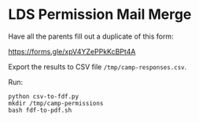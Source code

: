 # LDS Permission Mail Merge

Have all the parents fill out a duplicate of this form:

https://forms.gle/xpV4YZePPkKcBPt4A

Export the results to CSV file `/tmp/camp-responses.csv`.

Run:

```
python csv-to-fdf.py
mkdir /tmp/camp-permissions
bash fdf-to-pdf.sh
```


